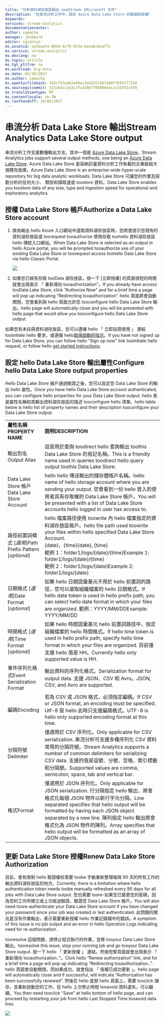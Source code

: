 ```yaml
---
title: "分析資料湖存放區輸出 aaaStream |Microsoft 文件"
description: "在串流分析工作中，設定 Azure Data Lake Store 的驗證和授權"
keywords: 
services: stream-analytics
documentationcenter: 
author: samacha
manager: jhubbard
editor: cgronlun
ms.assetid: ea5baafa-0054-4c70-973a-6a3a8c6eaffc
ms.service: stream-analytics
ms.devlang: na
ms.topic: article
ms.tgt_pltfrm: na
ms.workload: big-data
ms.date: 03/28/2017
ms.author: samacha
ms.openlocfilehash: 183cf51edb2e49ac3e42257e67a8077b95777258
ms.sourcegitcommit: 523283cc1b3c37c428e77850964dc1c33742c5f0
ms.translationtype: MT
ms.contentlocale: zh-TW
ms.lasthandoff: 10/06/2017
---
```

# <a name="stream-analytics-data-lake-store-output"></a><span data-ttu-id="6fa86-103">串流分析 Data Lake Store 輸出</span><span class="sxs-lookup"><span data-stu-id="6fa86-103">Stream Analytics Data Lake Store output</span></span>
<span data-ttu-id="6fa86-104">串流分析工作支援數種輸出方法，其中一個是 [Azure Data Lake Store](https://azure.microsoft.com/services/data-lake-store/)。</span><span class="sxs-lookup"><span data-stu-id="6fa86-104">Stream Analytics jobs support several output methods, one being an [Azure Data Lake Store](https://azure.microsoft.com/services/data-lake-store/).</span></span> <span data-ttu-id="6fa86-105">Azure Data Lake Store 是容納巨量資料分析工作負載的企業級超大規模存放庫。</span><span class="sxs-lookup"><span data-stu-id="6fa86-105">Azure Data Lake Store is an enterprise-wide hyper-scale repository for big data analytic workloads.</span></span> <span data-ttu-id="6fa86-106">Data Lake Store 可讓您的作業及探勘分析的任何大小、 類型和擷取速度 toostore 資料。</span><span class="sxs-lookup"><span data-stu-id="6fa86-106">Data Lake Store enables you toostore data of any size, type and ingestion speed for operational and exploratory analytics.</span></span>

## <a name="authorize-a-data-lake-store-account"></a><span data-ttu-id="6fa86-107">授權 Data Lake Store 帳戶</span><span class="sxs-lookup"><span data-stu-id="6fa86-107">Authorize a Data Lake Store account</span></span>
1. <span data-ttu-id="6fa86-108">做為輸出 hello Azure 入口網站中選取資料湖存放區時，您將會提示您現有的資料湖存放區或 toorequest tooauthorize 使用存取 toohello 資料湖存放區 hello 傳統入口網站。</span><span class="sxs-lookup"><span data-stu-id="6fa86-108">When Data Lake Store is selected as an output in hello Azure portal, you will be prompted tooauthorize use of your existing Data Lake Store or toorequest access toohello Data Lake Store via hello Classic Portal.</span></span>
   
   ![](media/stream-analytics-data-lake-output/stream-analytics-data-lake-output-authorization.png)  
   
2. <span data-ttu-id="6fa86-109">如果您已經有存取 tooData 湖存放區，按一下 [立即授權] 的頁面很短的時間就會出現表示 「 重新導向 tooauthorization"。</span><span class="sxs-lookup"><span data-stu-id="6fa86-109">If you already have access tooData Lake Store, click “Authorize Now” and for a brief time a page will pop up indicating “Redirecting tooauthorization”.</span></span> <span data-ttu-id="6fa86-110">hello 頁面將會自動關閉，您會看到與 hello 頁面允許您 tooconfigure hello Data Lake Store 輸出。</span><span class="sxs-lookup"><span data-stu-id="6fa86-110">hello page will automatically close and you will be presented with hello page that would allow you tooconfigure hello Data Lake Store output.</span></span>

<span data-ttu-id="6fa86-111">如果您有未註冊資料湖存放區，您可以遵循 hello 「 立即註冊使用 」 連結 tooinitiate hello 要求，或遵循 hello[取得啟動的指示](../data-lake-store/data-lake-store-get-started-portal.md)。</span><span class="sxs-lookup"><span data-stu-id="6fa86-111">If you have not signed up for Data Lake Store, you can follow hello “Sign up now” link tooinitiate hello request, or follow hello [get started instructions](../data-lake-store/data-lake-store-get-started-portal.md).</span></span>

## <a name="configure-hello-data-lake-store-output-properties"></a><span data-ttu-id="6fa86-112">設定 hello Data Lake Store 輸出屬性</span><span class="sxs-lookup"><span data-stu-id="6fa86-112">Configure hello Data Lake Store output properties</span></span>
<span data-ttu-id="6fa86-113">Hello Data Lake Store 帳戶通過驗證之後，您可以設定您 Data Lake Store 的輸出 hello 屬性。</span><span class="sxs-lookup"><span data-stu-id="6fa86-113">Once you have hello Data Lake Store account authenticated, you can configure hello properties for your Data Lake Store output.</span></span> <span data-ttu-id="6fa86-114">hello 表是屬性名稱和其輸出資料湖存放區的描述 tooconfigure hello 清單。</span><span class="sxs-lookup"><span data-stu-id="6fa86-114">hello table below is hello list of property names and their description tooconfigure your Data Lake Store output.</span></span>

<table>
<tbody>
<tr>
<td><span data-ttu-id="6fa86-115"><B>屬性名稱</B></span><span class="sxs-lookup"><span data-stu-id="6fa86-115"><B>PROPERTY NAME</B></span></span></td>
<td><span data-ttu-id="6fa86-116"><B>說明</B></span><span class="sxs-lookup"><span data-stu-id="6fa86-116"><B>DESCRIPTION</B></span></span></td>
</tr>
<tr>
<td><span data-ttu-id="6fa86-117">輸出別名</span><span class="sxs-lookup"><span data-stu-id="6fa86-117">Output Alias</span></span></td>
<td><span data-ttu-id="6fa86-118">這是用於查詢 toodirect hello 查詢輸出 toothis Data Lake Store 的易記名稱。</span><span class="sxs-lookup"><span data-stu-id="6fa86-118">This is a friendly name used in queries toodirect hello query output toothis Data Lake Store.</span></span></td>
</tr>
<tr>
<td><span data-ttu-id="6fa86-119">Data Lake Store 帳戶</span><span class="sxs-lookup"><span data-stu-id="6fa86-119">Data Lake Store Account</span></span></td>
<td><span data-ttu-id="6fa86-120">hello hello 傳送輸出的儲存體帳戶名稱。</span><span class="sxs-lookup"><span data-stu-id="6fa86-120">hello name of hello storage account where you are sending your output.</span></span> <span data-ttu-id="6fa86-121">您會看到一份 hello 登入的使用者具有存取權的 Data Lake Store 帳戶。</span><span class="sxs-lookup"><span data-stu-id="6fa86-121">You will be presented with a list of Data Lake Store accounts  hello logged in user has access to.</span></span></td>
</tr>
<tr>
<td><span data-ttu-id="6fa86-122">路徑前置詞模式 [<I>選用</I>]</span><span class="sxs-lookup"><span data-stu-id="6fa86-122">Path Prefix Pattern [<I>optional</I>]</span></span></td>
<td><span data-ttu-id="6fa86-123">hello 檔案路徑使用 toowrite 內 hello 檔案指定的資料湖存放區帳戶。</span><span class="sxs-lookup"><span data-stu-id="6fa86-123">hello file path used toowrite your files within hello specified Data Lake Store Account.</span></span> <BR><span data-ttu-id="6fa86-124">{date}、{time}</span><span class="sxs-lookup"><span data-stu-id="6fa86-124">{date}, {time}</span></span><BR><span data-ttu-id="6fa86-125">範例 1：folder1/logs/{date}/{time}</span><span class="sxs-lookup"><span data-stu-id="6fa86-125">Example 1: folder1/logs/{date}/{time}</span></span><BR><span data-ttu-id="6fa86-126">範例 2：folder1/logs/{date}</span><span class="sxs-lookup"><span data-stu-id="6fa86-126">Example 2: folder1/logs/{date}</span></span></td>
</tr>
<tr>
<td><span data-ttu-id="6fa86-127">日期格式 [<I>選用</I>]</span><span class="sxs-lookup"><span data-stu-id="6fa86-127">Date Format [<I>optional</I>]</span></span></td>
<td><span data-ttu-id="6fa86-128">如果 hello 日期語彙基元不用於 hello 前置詞的路徑，您可以選取組織檔案的 hello 日期格式。</span><span class="sxs-lookup"><span data-stu-id="6fa86-128">If hello date token is used in hello prefix path, you can select hello date format in which your files are organized.</span></span> <span data-ttu-id="6fa86-129">範例：YYYY/MM/DD</span><span class="sxs-lookup"><span data-stu-id="6fa86-129">Example: YYYY/MM/DD</span></span></td>
</tr>
<tr>
<td><span data-ttu-id="6fa86-130">時間格式 [<I>選用</I>]</span><span class="sxs-lookup"><span data-stu-id="6fa86-130">Time Format [<I>optional</I>]</span></span></td>
<td><span data-ttu-id="6fa86-131">如果 hello 時間語彙基元 hello 前置詞路徑中，指定組織檔案的 hello 時間格式。</span><span class="sxs-lookup"><span data-stu-id="6fa86-131">If hello time token is used in hello prefix path, specify hello time format in which your files are organized.</span></span> <span data-ttu-id="6fa86-132">目前僅支援 hello 值是 HH。</span><span class="sxs-lookup"><span data-stu-id="6fa86-132">Currently hello only supported value is HH.</span></span></td>
</tr>
<tr>
<td><span data-ttu-id="6fa86-133">事件序列化格式</span><span class="sxs-lookup"><span data-stu-id="6fa86-133">Event Serialization Format</span></span></td>
<td><span data-ttu-id="6fa86-134">輸出資料的序列化格式。</span><span class="sxs-lookup"><span data-stu-id="6fa86-134">Serialization format for output data.</span></span> <span data-ttu-id="6fa86-135">支援 JSON、CSV 和 Avro。</span><span class="sxs-lookup"><span data-stu-id="6fa86-135">JSON, CSV, and Avro are supported.</span></span></td>
</tr>
<tr>
<td><span data-ttu-id="6fa86-136">編碼</span><span class="sxs-lookup"><span data-stu-id="6fa86-136">Encoding</span></span></td>
<td><span data-ttu-id="6fa86-137">若為 CSV 或 JSON 格式，必須指定編碼。</span><span class="sxs-lookup"><span data-stu-id="6fa86-137">If CSV or JSON format, an encoding must be specified.</span></span> <span data-ttu-id="6fa86-138">Utf-8 是 hello 此時只支援編碼格式。</span><span class="sxs-lookup"><span data-stu-id="6fa86-138">UTF-8 is hello only supported encoding format at this time.</span></span></td>
</tr>
<tr>
<td><span data-ttu-id="6fa86-139">分隔符號</span><span class="sxs-lookup"><span data-stu-id="6fa86-139">Delimiter</span></span></td>
<td><span data-ttu-id="6fa86-140">僅適用於 CSV 序列化。</span><span class="sxs-lookup"><span data-stu-id="6fa86-140">Only applicable for CSV serialization.</span></span> <span data-ttu-id="6fa86-141">串流分析可支援多種序列化 CSV 資料常用的分隔符號。</span><span class="sxs-lookup"><span data-stu-id="6fa86-141">Stream Analytics supports a number of common delimiters for serializing CSV data.</span></span> <span data-ttu-id="6fa86-142">支援的值是逗號、分號、空格、索引標籤和分隔號。</span><span class="sxs-lookup"><span data-stu-id="6fa86-142">Supported values are comma, semicolon, space, tab and vertical bar.</span></span></td>
</tr>
<tr>
<td><span data-ttu-id="6fa86-143">格式</span><span class="sxs-lookup"><span data-stu-id="6fa86-143">Format</span></span></td>
<td><span data-ttu-id="6fa86-144">僅適用於 JSON 序列化。</span><span class="sxs-lookup"><span data-stu-id="6fa86-144">Only applicable for JSON serialization.</span></span> <span data-ttu-id="6fa86-145">行分隔指定 hello 輸出，將會格式化每個 JSON 物件以新行字元分隔。</span><span class="sxs-lookup"><span data-stu-id="6fa86-145">Line separated specifies that hello output will be formatted by having each JSON object separated by a new line.</span></span> <span data-ttu-id="6fa86-146">陣列指定 hello 輸出將會格式化為 JSON 物件的陣列。</span><span class="sxs-lookup"><span data-stu-id="6fa86-146">Array specifies that hello output will be formatted as an array of JSON objects.</span></span></td>
</tr>
</tbody>
</table>

## <a name="renew-data-lake-store-authorization"></a><span data-ttu-id="6fa86-147">更新 Data Lake Store 授權</span><span class="sxs-lookup"><span data-stu-id="6fa86-147">Renew Data Lake Store Authorization</span></span>
<span data-ttu-id="6fa86-148">目前，會有限制 hello 驗證權杖需要 toobe 手動重新整理每隔 90 天的所有工作的輸出資料湖存放區的地方。</span><span class="sxs-lookup"><span data-stu-id="6fa86-148">Currently, there is a limitation where hello authentication token needs toobe manually refreshed every 90 days for all jobs with Data Lake Store output.</span></span> <span data-ttu-id="6fa86-149">您也需要 toore-如果您已變更您的密碼，因為您的工作所建立或上次經過驗證，驗證您 Data Lake Store 帳戶。</span><span class="sxs-lookup"><span data-stu-id="6fa86-149">You will also need toore-authenticate your Data Lake Store account if you have changed your password since your job was created or last authenticated.</span></span> <span data-ttu-id="6fa86-150">此問題的徵兆是沒有作業輸出，表示需要重新授權 hello 作業記錄檔中的錯誤。</span><span class="sxs-lookup"><span data-stu-id="6fa86-150">A symptom of this issue is no job output and an error in hello Operation Logs indicating need for re-authorization.</span></span>

<span data-ttu-id="6fa86-151">tooresolve 這個問題，請停止程式執行的作業，並移 tooyour Data Lake Store 輸出。</span><span class="sxs-lookup"><span data-stu-id="6fa86-151">tooresolve this issue, stop your running job and go tooyour Data Lake Store output.</span></span> <span data-ttu-id="6fa86-152">按一下 hello 「 更新授權 」 連結，然後短暫頁面就會出現表示 「 重新導向 tooauthorization.."。</span><span class="sxs-lookup"><span data-stu-id="6fa86-152">Click hello “Renew authorization” link, and for a brief time a page will pop up indicating “Redirecting tooauthorization..”.</span></span> <span data-ttu-id="6fa86-153">hello 頁面會自動關閉，而如果成功，就會指出 「 授權已成功更新 」。</span><span class="sxs-lookup"><span data-stu-id="6fa86-153">hello page will automatically close and if successful, will indicate “Authorization has been successfully renewed”.</span></span> <span data-ttu-id="6fa86-154">然後在 hello 底部 hello 頁面上，需要 tooclick 儲存，並重新啟動您的工作，從 hello 上次停止時間 tooavoid 資料遺失，可以繼續。</span><span class="sxs-lookup"><span data-stu-id="6fa86-154">You then need tooclick “Save” at hello bottom of hello page, and can proceed by restarting your job from hello Last Stopped Time tooavoid data loss.</span></span>

![](media/stream-analytics-data-lake-output/stream-analytics-data-lake-output-renew-authorization.png)


